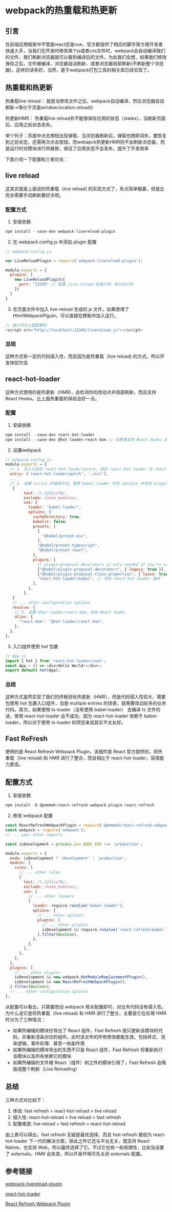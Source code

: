 # webpack的热重载和热更新

## 引言
在前端应用框架中不管是react还是vue，官方都提供了相应的脚手架方便开发者快速入手，当我们在开发时修改某个js或者css文件时，webpack会自动编译我们的文件，我们刷新浏览器就可以看到编译后的文件。为此我们会想，如果我们修改保存之后，文件被编译、浏览器自动刷新、或者浏览器局部刷新(不刷新整个浏览器)，这样的话多好。当然，基于webpack打包工具的相关库已经实现了。

## 热重载和热更新

热重载live reload： 就是当修改文件之后，webpack自动编译，然后浏览器自动刷新->等价于页面window.location.reload() 

热更新HMR： 热重载live reload并不能够保存应用的状态（states），当刷新页面后，应用之前状态丢失。

举个列子：页面中点击按钮出现弹窗，当浏览器刷新后，弹窗也随即消失，要恢复到之前状态，还需再次点击按钮。而webapck热更新HMR则不会刷新浏览器，而是运行时对模块进行热替换，保证了应用状态不会丢失，提升了开发效率


下面介绍一下配置和三者优劣：

## live reload

这其实就是上面说的热重载（live reload) 的实现方式了，有点简单粗暴，但是比完全需要手动刷新要好点吧。

###  配置方式

1. 安装依赖
```js
npm install --save-dev webpack-livereload-plugin
```
2. 在 webpack.config.js 中添加 plugin 配置
```js
// webpack.config.js

var LiveReloadPlugin = require('webpack-livereload-plugin');

module.exports = {
  plugins: [
    new LiveReloadPlugin({
      port: "12345" // 配置 live-reload 的端口号，默认35729
    })
  ]
}
```

3. 在页面文件中加入 live-reload 生成的 js 文件，如果使用了 HtmlWebpackPlguin，可以直接在模板中加入这行。
```js
// 端口号为上面配置的
<script src="http://localhost:12345/livereload.js"></script>
```

### 总结
这种方式有一定的代码侵入性，而且因为是热重载（live reload) 的方式，所以开发体验欠佳

## react-hot-loader
这种方式使用的是热更新（HMR)，会检测你的改动点并局部刷新，而且支持 React Hooks。比上面热重载的体验会好一点。

### 配置

1. 安装依赖
```js
npm install --save-dev react-hot-loader
npm install --save-dev @hot-loader/react-dom // 如果要支持 React Hooks 需要安装这个
```
2. 设置webpack
```js
// webpack.config.js
module.exports = {
  // 1. 在入口添加 react-hot-loader/patch, 保证 react-hot-loader 在 react 和 react-dom 之前加载
  entry: ['react-hot-loader/patch', './src'],
  ...
  // 2. 设置 ts/tsx 的编译方式，使用 babel-loader 时在 options 中添加 plugins
   {
        test: /\.[jt]sx?$/,
        exclude: /node_modules/,
        use: {
          loader: "babel-loader",
          options: {
            cacheDirectory: true,
            babelrc: false,
            presets: [
              [
                "@babel/preset-env",
              ],
              "@babel/preset-typescript",
              "@babel/preset-react",
            ],
            plugins: [
              // plugin-proposal-decorators is only needed if you're using experimental decorators in TypeScript
              ["@babel/plugin-proposal-decorators", { legacy: true }],
              ["@babel/plugin-proposal-class-properties", { loose: true }],
              "react-hot-loader/babel", // 添加 react-hot-loader 插件
            ],
          },
        },
   }
   // ... other configuration options
   resolve: {
    // 3. 设置 @hot-loader/react-dom，支持 React Hooks
    alias: {
      "react-dom": "@hot-loader/react-dom",
    },
  },
};
```
3. 入口组件使用 hot 包裹
```js
// App.js
import { hot } from 'react-hot-loader/root';
const App = () => <div>Hello World!</div>;
export default hot(App);
```

### 总结
这种方式虽然实现了我们的终极目标热更新（HMR），但是代码侵入性较大，需要包使用 hot 包裹入口组件，当是 multiple entries 的场景，就需要改动较多的业务代码。其次，如果使用 ts-loader（没有使用 babel-loader） 去编译 ts 文件的话，使用 react-hot-loader 会不成功，因为 react-hot-loader 依赖于 babel-loader，所以对于使用 ts-loader 的项目来说其实不太友好。

## Fast ReFresh

使用的是 React Refresh Webpack Plugin，该插件是 React 官方提供的，将热重载（live reload) 和 HMR 进行了整合，而且相比于 react-hot-loader，容错能力更高。

## 配置方式

1. 安装依赖
```js
npm install -D @pmmmwh/react-refresh-webpack-plugin react-refresh
```

2. 修改 webpack 配置
```js
const ReactRefreshWebpackPlugin = require('@pmmmwh/react-refresh-webpack-plugin');
const webpack = require('webpack');
// ... your other imports

const isDevelopment = process.env.NODE_ENV !== 'production';

module.exports = {
  mode: isDevelopment ? 'development' : 'production',
  module: {
    rules: [
      // ... other rules
      {
        test: /\.[jt]sx?$/,
        exclude: /node_modules/,
        use: [
          // ... other loaders
          {
            loader: require.resolve('babel-loader'),
            options: {
              // ... other options
              plugins: [
                // ... other plugins
                isDevelopment && require.resolve('react-refresh/babel'),
              ].filter(Boolean),
            },
          },
        ],
      },
    ],
  },
  plugins: [
    // ... other plugins
    isDevelopment && new webpack.HotModuleReplacementPlugin(),
    isDevelopment && new ReactRefreshWebpackPlugin(),
  ].filter(Boolean),
  // ... other configuration options
};
```

从配置可以看出，只需要改动 webpack 相关配置即可，对业务代码没有侵入性。为什么说它是将热重载（live reload) 和 HMR 进行了整合，主要是它在处理 HMR 时分为了三种情况：

* 如果所编辑的模块仅导出了 React 组件，Fast Refresh 就只更新该模块的代码，并重新渲染对应的组件。此时该文件的所有修改都能生效，包括样式、渲染逻辑、事件处理、甚至一些副作用
* 如果所编辑的模块导出的东西不只是 React 组件，Fast Refresh 将重新执行该模块以及所有依赖它的模块
* 如果所编辑的文件被 React（组件）树之外的模块引用了，Fast Refresh 会降级成整个刷新（Live Reloading）

## 总结
三种方式对比如下：

1. 体验: fast refresh = react-hot-reload > live reload
2. 侵入性: react-hot-reload > live reload > fast refresh
3. 配置难度: live reload = fast refresh > react-hot-reload

由上表可以得出，fast refresh 无疑是最优选择。而且 fast refresh 被视为 react-hot-loader 下一代的解决方案，除此之外它还与平台无关，既支持 React Native，也支持 Web，所以最终选择了它。不过它也有一些局限性，比如当设置了 externals，HMR 会失效，所以开发环境可先关闭 externals 配置。


## 参考链接
[webpack-livereload-plugin](https://www.yuque.com/sunshinewyf/study-blog/webpack-livereload-plugin)

[react-hot-loader](https://github.com/gaearon/react-hot-loader)

[React Refresh Webpack Plugin](https://github.com/pmmmwh/react-refresh-webpack-plugin)

